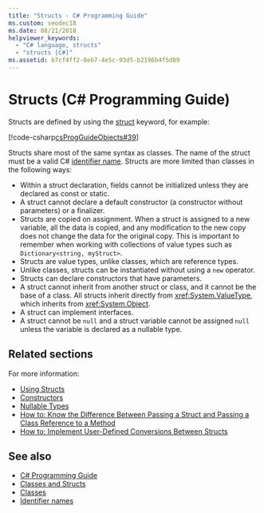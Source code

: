 ```yaml
---
title: "Structs - C# Programming Guide"
ms.custom: seodec18
ms.date: 08/21/2018
helpviewer_keywords: 
  - "C# language, structs"
  - "structs [C#]"
ms.assetid: b7cf4ff2-0eb7-4e5c-93d5-b2196b4f5d89
---
```

# Structs (C# Programming Guide)

Structs are defined by using the [struct](../../language-reference/keywords/struct.md) keyword, for example:  
  
[!code-csharp[csProgGuideObjects#39](./codesnippet/CSharp/structs_1.cs)]  
  
Structs share most of the same syntax as classes. The name of the struct must be a valid C# [identifier name](../inside-a-program/identifier-names.md). Structs are more limited than classes in the following ways:  
  
- Within a struct declaration, fields cannot be initialized unless they are declared as const or static.  
- A struct cannot declare a default constructor (a constructor without parameters) or a finalizer.  
- Structs are copied on assignment. When a struct is assigned to a new variable, all the data is copied, and any modification to the new copy does not change the data for the original copy. This is important to remember when working with collections of value types such as `Dictionary<string, myStruct>`.  
- Structs are value types, unlike classes, which are reference types.  
- Unlike classes, structs can be instantiated without using a `new` operator.  
- Structs can declare constructors that have parameters. 
- A struct cannot inherit from another struct or class, and it cannot be the base of a class. All structs inherit directly from <xref:System.ValueType>, which inherits from <xref:System.Object>.  
- A struct can implement interfaces. 
- A struct cannot be `null` and a struct variable cannot be assigned `null` unless the variable is declared as a nullable type.
  
## Related sections  

For more information:  
  
- [Using Structs](using-structs.md)
- [Constructors](constructors.md)
- [Nullable Types](../nullable-types/index.md)
- [How to: Know the Difference Between Passing a Struct and Passing a Class Reference to a Method](how-to-know-the-difference-passing-a-struct-and-passing-a-class-to-a-method.md)
- [How to: Implement User-Defined Conversions Between Structs](../statements-expressions-operators/how-to-implement-user-defined-conversions-between-structs.md)

## See also

- [C# Programming Guide](../index.md)
- [Classes and Structs](index.md)
- [Classes](classes.md)
- [Identifier names](../inside-a-program/identifier-names.md)
